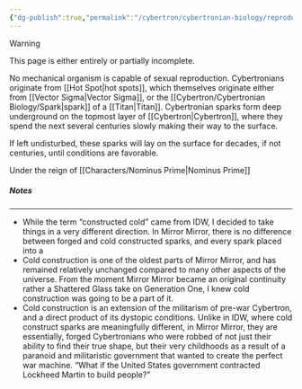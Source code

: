 ```yaml
---
{"dg-publish":true,"permalink":"/cybertron/cybertronian-biology/reproduction/","noteIcon":"default"}
---
```

  
>[!warning] 
>This page is either entirely or partially incomplete. 

No mechanical organism is capable of sexual reproduction. Cybertronians originate from [[Hot Spot\|hot spots]], which themselves originate either from [[Vector Sigma\|Vector Sigma]], or the [[Cybertron/Cybertronian Biology/Spark\|spark]] of a [[Titan\|Titan]]. Cybertronian sparks form deep underground on the topmost layer of [[Cybertron\|Cybertron]], where they spend the next several centuries slowly making their way to the surface.  

If left undisturbed, these sparks will lay on the surface for decades, if not centuries, until conditions are favorable. 

Under the reign of [[Characters/Nominus Prime\|Nominus Prime]]

##### Notes
---
- While the term “constructed cold” came from IDW, I decided to take things in a very different direction. In Mirror Mirror, there is no difference between forged and cold constructed sparks, and every spark placed into a 
- Cold construction is one of the oldest parts of Mirror Mirror, and has remained relatively unchanged compared to many other aspects of the universe. From the moment Mirror Mirror became an original continuity rather a Shattered Glass take on Generation One, I knew cold construction was going to be a part of it. 
- Cold construction is an extension of the militarism of pre-war Cybertron, and a direct product of its dystopic conditions. Unlike in IDW, where cold construct sparks are meaningfully different, in Mirror Mirror, they are essentially, forged Cybertronians who were robbed of not just their ability to find their true shape, but their very childhoods as a result of a paranoid and militaristic government that wanted to create the perfect war machine. “What if the United States government contracted Lockheed Martin to build people?” 